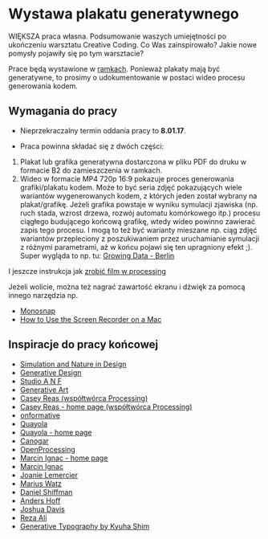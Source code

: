 # Wystawa plakatu generatywnego

WIĘKSZA praca własna. Podsumowanie waszych umiejętności po ukończeniu warsztatu Creative Coding. 
Co Was zainspirowało? Jakie nowe pomysły pojawiły się po tym warsztacie?

Prace będą wystawione w [ramkach](http://www.ikea.com/pl/pl/catalog/products/10151017/#/20151012). Ponieważ plakaty mają być generatywne, to prosimy o udokumentowanie w postaci wideo procesu generowania kodem.

## Wymagania do pracy
- Nieprzekraczalny termin oddania pracy to **8.01.17**.

- Praca powinna składać się z dwóch części:

1. Plakat lub grafika generatywna dostarczona w pliku PDF do druku w formacie B2 do zamieszczenia w ramkach.
2. Wideo w formacie MP4 720p 16:9 pokazuje proces generowania grafiki/plakatu kodem. Może to być seria zdjęć pokazujących wiele wariantów wygenerowanych kodem, z których jeden został wybrany na plakat/grafikę. Jeżeli grafika powstaje w wyniku symulacji zjawiska (np. ruch stada, wzrost drzewa, rozwój automatu komórkowego itp.) procesu ciągłego budującego końcową grafikę, wtedy wideo powinno zawierać zapis tego procesu. I mogą to też być warianty mieszane np. ciąg zdjęć wariantów przepleciony z poszukiwaniem przez uruchamianie symulacji z różnymi parametrami, aż w końcu pojawi się ten upragniony efekt ;). Super wygląda to np. tu: [Growing Data - Berlin](https://vimeo.com/17142501)

I jeszcze instrukcja jak [zrobić film w processing](https://youtu.be/G2hI9XL6oyk)

Jeżeli wolicie, można też nagrać zawartość ekranu i dźwięk za pomocą innego narzędzia np.

- [Monosnap](https://www.monosnap.com/)
- [How to Use the Screen Recorder on a Mac](http://osxdaily.com/2010/11/16/screen-recorder-mac/)

## Inspiracje do pracy końcowej
- [Simulation and Nature in Design](http://n-e-r-v-o-u-s.com/education/simulation/index.php)
- [Generative Design](http://www.generative-gestaltung.de/code)
- [Studio A N F](http://anf.nu)
- [Generative Art](https://youtu.be/cKzK88y3o1Q)
- [Casey Reas (współtwórca Processing)](http://www.bitforms.com/artists/reas)
- [Casey Reas - home page (współtwórca Processing)](http://reas.com)
- [onformative](http://www.onformative.com/work/actelion-imagery-wizard/)
- [Quayola](http://www.bitforms.com/artists/quayola)
- [Quayola - home page](http://www.quayola.com)
- [Canogar](http://www.bitforms.com/artists/canogar)
- [OpenProcessing](https://www.openprocessing.org)
- [Marcin Ignac - home page](http://marcinignac.com)
- [Marcin Ignac](http://variable.io)
- [Joanie Lemercier](http://joanielemercier.com)
- [Marius Watz](http://mariuswatz.com)
- [Daniel Shiffman](http://shiffman.net)
- [Anders Hoff](http://inconvergent.net)
- [Joshua Davis](http://www.joshuadavis.com)
- [Reza Ali](http://www.syedrezaali.com)
- [Generative Typography by Kyuha Shim](https://vimeo.com/138371379)

